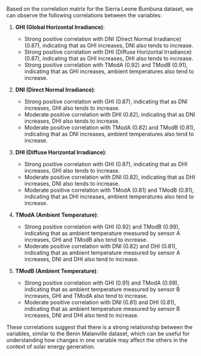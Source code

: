 Based on the correlation matrix for the Sierra Leone Bumbuna dataset, we can observe the following correlations between the variables:

1. **GHI (Global Horizontal Irradiance)**:
   - Strong positive correlation with DNI (Direct Normal Irradiance) (0.87), indicating that as GHI increases, DNI also tends to increase.
   - Strong positive correlation with DHI (Diffuse Horizontal Irradiance) (0.87), indicating that as GHI increases, DHI also tends to increase.
   - Strong positive correlation with TModA (0.92) and TModB (0.91), indicating that as GHI increases, ambient temperatures also tend to increase.

2. **DNI (Direct Normal Irradiance)**:
   - Strong positive correlation with GHI (0.87), indicating that as DNI increases, GHI also tends to increase.
   - Moderate positive correlation with DHI (0.82), indicating that as DNI increases, DHI also tends to increase.
   - Moderate positive correlation with TModA (0.82) and TModB (0.81), indicating that as DNI increases, ambient temperatures also tend to increase.

3. **DHI (Diffuse Horizontal Irradiance)**:
   - Strong positive correlation with GHI (0.87), indicating that as DHI increases, GHI also tends to increase.
   - Moderate positive correlation with DNI (0.82), indicating that as DHI increases, DNI also tends to increase.
   - Moderate positive correlation with TModA (0.81) and TModB (0.81), indicating that as DHI increases, ambient temperatures also tend to increase.

4. **TModA (Ambient Temperature)**:
   - Strong positive correlation with GHI (0.92) and TModB (0.99), indicating that as ambient temperature measured by sensor A increases, GHI and TModB also tend to increase.
   - Moderate positive correlation with DNI (0.82) and DHI (0.81), indicating that as ambient temperature measured by sensor A increases, DNI and DHI also tend to increase.

5. **TModB (Ambient Temperature)**:
   - Strong positive correlation with GHI (0.91) and TModA (0.99), indicating that as ambient temperature measured by sensor B increases, GHI and TModA also tend to increase.
   - Moderate positive correlation with DNI (0.81) and DHI (0.81), indicating that as ambient temperature measured by sensor B increases, DNI and DHI also tend to increase.

These correlations suggest that there is a strong relationship between the variables, similar to the Benin Malanville dataset, which can be useful for understanding how changes in one variable may affect the others in the context of solar energy generation.
